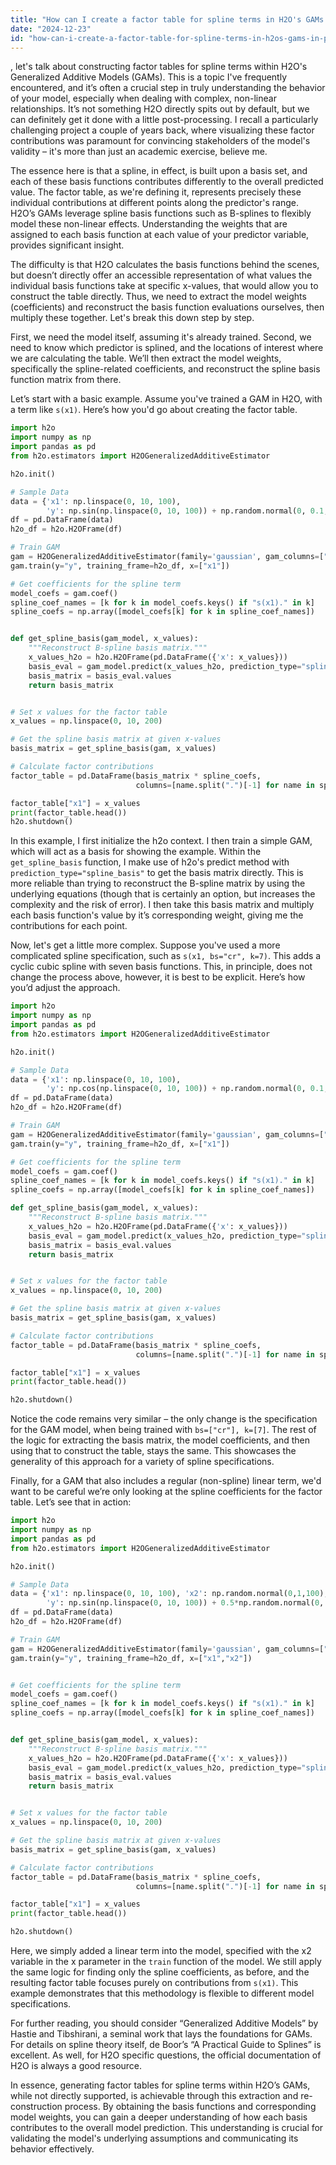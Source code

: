 ```yaml
---
title: "How can I create a factor table for spline terms in H2O's GAMs in Python?"
date: "2024-12-23"
id: "how-can-i-create-a-factor-table-for-spline-terms-in-h2os-gams-in-python"
---
```


, let's talk about constructing factor tables for spline terms within H2O's Generalized Additive Models (GAMs). This is a topic I've frequently encountered, and it’s often a crucial step in truly understanding the behavior of your model, especially when dealing with complex, non-linear relationships. It’s not something H2O directly spits out by default, but we can definitely get it done with a little post-processing. I recall a particularly challenging project a couple of years back, where visualizing these factor contributions was paramount for convincing stakeholders of the model's validity – it's more than just an academic exercise, believe me.

The essence here is that a spline, in effect, is built upon a basis set, and each of these basis functions contributes differently to the overall predicted value. The factor table, as we're defining it, represents precisely these individual contributions at different points along the predictor's range. H2O’s GAMs leverage spline basis functions such as B-splines to flexibly model these non-linear effects. Understanding the weights that are assigned to each basis function at each value of your predictor variable, provides significant insight.

The difficulty is that H2O calculates the basis functions behind the scenes, but doesn’t directly offer an accessible representation of what values the individual basis functions take at specific x-values, that would allow you to construct the table directly. Thus, we need to extract the model weights (coefficients) and reconstruct the basis function evaluations ourselves, then multiply these together. Let's break this down step by step.

First, we need the model itself, assuming it's already trained. Second, we need to know which predictor is splined, and the locations of interest where we are calculating the table. We’ll then extract the model weights, specifically the spline-related coefficients, and reconstruct the spline basis function matrix from there.

Let’s start with a basic example. Assume you've trained a GAM in H2O, with a term like `s(x1)`. Here’s how you'd go about creating the factor table.

```python
import h2o
import numpy as np
import pandas as pd
from h2o.estimators import H2OGeneralizedAdditiveEstimator

h2o.init()

# Sample Data
data = {'x1': np.linspace(0, 10, 100),
        'y': np.sin(np.linspace(0, 10, 100)) + np.random.normal(0, 0.1, 100)}
df = pd.DataFrame(data)
h2o_df = h2o.H2OFrame(df)

# Train GAM
gam = H2OGeneralizedAdditiveEstimator(family='gaussian', gam_columns=["x1"], bs=["bs"])
gam.train(y="y", training_frame=h2o_df, x=["x1"])

# Get coefficients for the spline term
model_coefs = gam.coef()
spline_coef_names = [k for k in model_coefs.keys() if "s(x1)." in k]
spline_coefs = np.array([model_coefs[k] for k in spline_coef_names])


def get_spline_basis(gam_model, x_values):
    """Reconstruct B-spline basis matrix."""
    x_values_h2o = h2o.H2OFrame(pd.DataFrame({'x': x_values}))
    basis_eval = gam_model.predict(x_values_h2o, prediction_type="spline_basis").as_data_frame()
    basis_matrix = basis_eval.values
    return basis_matrix


# Set x values for the factor table
x_values = np.linspace(0, 10, 200)

# Get the spline basis matrix at given x-values
basis_matrix = get_spline_basis(gam, x_values)

# Calculate factor contributions
factor_table = pd.DataFrame(basis_matrix * spline_coefs,
                            columns=[name.split(".")[-1] for name in spline_coef_names])

factor_table["x1"] = x_values
print(factor_table.head())
h2o.shutdown()
```

In this example, I first initialize the h2o context. I then train a simple GAM, which will act as a basis for showing the example. Within the `get_spline_basis` function, I make use of h2o's predict method with `prediction_type="spline_basis"` to get the basis matrix directly. This is more reliable than trying to reconstruct the B-spline matrix by using the underlying equations (though that is certainly an option, but increases the complexity and the risk of error). I then take this basis matrix and multiply each basis function's value by it’s corresponding weight, giving me the contributions for each point.

Now, let's get a little more complex. Suppose you've used a more complicated spline specification, such as `s(x1, bs="cr", k=7)`. This adds a cyclic cubic spline with seven basis functions. This, in principle, does not change the process above, however, it is best to be explicit. Here’s how you’d adjust the approach.

```python
import h2o
import numpy as np
import pandas as pd
from h2o.estimators import H2OGeneralizedAdditiveEstimator

h2o.init()

# Sample Data
data = {'x1': np.linspace(0, 10, 100),
        'y': np.cos(np.linspace(0, 10, 100)) + np.random.normal(0, 0.1, 100)}
df = pd.DataFrame(data)
h2o_df = h2o.H2OFrame(df)

# Train GAM
gam = H2OGeneralizedAdditiveEstimator(family='gaussian', gam_columns=["x1"], bs=["cr"], k=[7])
gam.train(y="y", training_frame=h2o_df, x=["x1"])

# Get coefficients for the spline term
model_coefs = gam.coef()
spline_coef_names = [k for k in model_coefs.keys() if "s(x1)." in k]
spline_coefs = np.array([model_coefs[k] for k in spline_coef_names])

def get_spline_basis(gam_model, x_values):
    """Reconstruct B-spline basis matrix."""
    x_values_h2o = h2o.H2OFrame(pd.DataFrame({'x': x_values}))
    basis_eval = gam_model.predict(x_values_h2o, prediction_type="spline_basis").as_data_frame()
    basis_matrix = basis_eval.values
    return basis_matrix


# Set x values for the factor table
x_values = np.linspace(0, 10, 200)

# Get the spline basis matrix at given x-values
basis_matrix = get_spline_basis(gam, x_values)

# Calculate factor contributions
factor_table = pd.DataFrame(basis_matrix * spline_coefs,
                            columns=[name.split(".")[-1] for name in spline_coef_names])

factor_table["x1"] = x_values
print(factor_table.head())

h2o.shutdown()

```
Notice the code remains very similar – the only change is the specification for the GAM model, when being trained with `bs=["cr"], k=[7]`. The rest of the logic for extracting the basis matrix, the model coefficients, and then using that to construct the table, stays the same. This showcases the generality of this approach for a variety of spline specifications.

Finally, for a GAM that also includes a regular (non-spline) linear term, we'd want to be careful we’re only looking at the spline coefficients for the factor table. Let’s see that in action:

```python
import h2o
import numpy as np
import pandas as pd
from h2o.estimators import H2OGeneralizedAdditiveEstimator

h2o.init()

# Sample Data
data = {'x1': np.linspace(0, 10, 100), 'x2': np.random.normal(0,1,100),
        'y': np.sin(np.linspace(0, 10, 100)) + 0.5*np.random.normal(0, 0.1, 100)+data['x2']}
df = pd.DataFrame(data)
h2o_df = h2o.H2OFrame(df)

# Train GAM
gam = H2OGeneralizedAdditiveEstimator(family='gaussian', gam_columns=["x1"], bs=["bs"])
gam.train(y="y", training_frame=h2o_df, x=["x1","x2"])


# Get coefficients for the spline term
model_coefs = gam.coef()
spline_coef_names = [k for k in model_coefs.keys() if "s(x1)." in k]
spline_coefs = np.array([model_coefs[k] for k in spline_coef_names])


def get_spline_basis(gam_model, x_values):
    """Reconstruct B-spline basis matrix."""
    x_values_h2o = h2o.H2OFrame(pd.DataFrame({'x': x_values}))
    basis_eval = gam_model.predict(x_values_h2o, prediction_type="spline_basis").as_data_frame()
    basis_matrix = basis_eval.values
    return basis_matrix


# Set x values for the factor table
x_values = np.linspace(0, 10, 200)

# Get the spline basis matrix at given x-values
basis_matrix = get_spline_basis(gam, x_values)

# Calculate factor contributions
factor_table = pd.DataFrame(basis_matrix * spline_coefs,
                            columns=[name.split(".")[-1] for name in spline_coef_names])

factor_table["x1"] = x_values
print(factor_table.head())

h2o.shutdown()
```

Here, we simply added a linear term into the model, specified with the x2 variable in the x parameter in the `train` function of the model. We still apply the same logic for finding only the spline coefficients, as before, and the resulting factor table focuses purely on contributions from `s(x1)`. This example demonstrates that this methodology is flexible to different model specifications.

For further reading, you should consider “Generalized Additive Models” by Hastie and Tibshirani, a seminal work that lays the foundations for GAMs. For details on spline theory itself, de Boor’s “A Practical Guide to Splines” is excellent. As well, for H2O specific questions, the official documentation of H2O is always a good resource.

In essence, generating factor tables for spline terms within H2O’s GAMs, while not directly supported, is achievable through this extraction and re-construction process. By obtaining the basis functions and corresponding model weights, you can gain a deeper understanding of how each basis contributes to the overall model prediction. This understanding is crucial for validating the model's underlying assumptions and communicating its behavior effectively.
